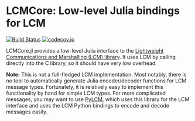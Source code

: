# LCMCore: Low-level Julia bindings for LCM

[![Build Status](https://travis-ci.org/rdeits/LCMCore.jl.svg?branch=master)](https://travis-ci.org/rdeits/LCMCore.jl)
[![codecov.io](https://codecov.io/github/rdeits/LCMCore.jl/coverage.svg?branch=master)](https://codecov.io/github/rdeits/LCMCore.jl?branch=master)

LCMCore.jl provides a low-level Julia interface to the [Lightweight Communications and Marshalling (LCM) library](https://lcm-proj.github.io/). It uses LCM by calling directly into the C library, so it should have very low overhead.

**Note:** This is not a full-fledged LCM implementation. Most notably, there is no tool to automatically generate Julia encoder/decoder functions for LCM message types. Fortunately, it is relatively easy to implement this functionality by hand for simple LCM types. For more complicated messages, you may want to use [PyLCM](https://github.com/rdeits/PyLCM.jl), which uses this library for the LCM interface and uses the LCM Python bindings to encode and decode messages easily. 
